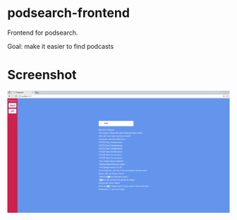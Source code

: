 # podsearch-frontend

Frontend for podsearch.

Goal: make it easier to find podcasts

# Screenshot

![](./screenshot.png)